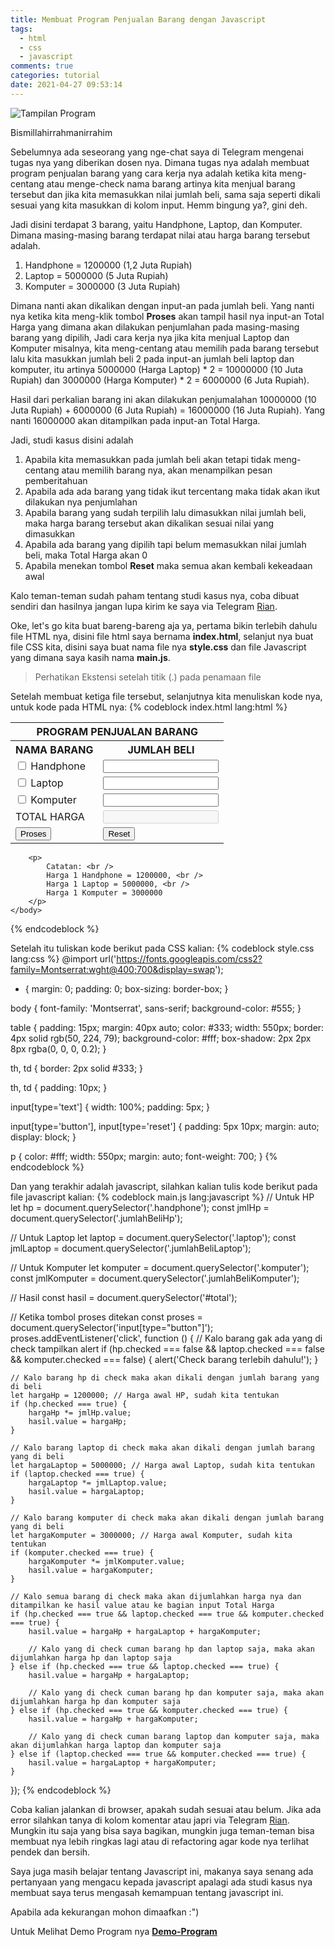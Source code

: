 ```yaml
---
title: Membuat Program Penjualan Barang dengan Javascript
tags:
  - html
  - css
  - javascript
comments: true
categories: tutorial
date: 2021-04-27 09:53:14
---
```



![Tampilan Program](/img/tutorial/membuat-program-penjualan-barang.png)

Bismillahirrahmanirrahim

Sebelumnya ada seseorang yang nge-chat saya di Telegram mengenai tugas nya yang diberikan dosen nya. Dimana tugas nya adalah membuat program penjualan barang yang cara kerja nya adalah ketika kita meng-centang atau menge-check nama barang artinya kita menjual barang tersebut dan jika kita memasukkan nilai jumlah beli, sama saja seperti dikali sesuai yang kita masukkan di kolom input. Hemm bingung ya?, gini deh. 

<!-- more -->

Jadi disini terdapat 3 barang, yaitu Handphone, Laptop, dan Komputer. Dimana masing-masing barang terdapat nilai atau harga barang tersebut adalah.
1. Handphone = 1200000 (1,2 Juta Rupiah)
2. Laptop = 5000000 (5 Juta Rupiah)
3. Komputer = 3000000 (3 Juta Rupiah)

Dimana nanti akan dikalikan dengan input-an pada jumlah beli. Yang nanti nya ketika kita meng-klik tombol <b>Proses</b> akan tampil hasil nya input-an Total Harga yang dimana akan dilakukan penjumlahan pada masing-masing barang yang dipilih, Jadi cara kerja nya jika kita menjual Laptop dan Komputer misalnya, kita meng-centang atau memilih pada barang tersebut lalu kita masukkan jumlah beli 2 pada input-an jumlah beli laptop dan komputer, itu artinya 5000000 (Harga Laptop) * 2 = 10000000 (10 Juta Rupiah) dan 3000000 (Harga Komputer) * 2 = 6000000 (6 Juta Rupiah). 

Hasil dari perkalian barang ini akan dilakukan penjumalahan 10000000 (10 Juta Rupiah) + 6000000 (6 Juta Rupiah) = 16000000 (16 Juta Rupiah). Yang nanti 16000000 akan ditampilkan pada input-an Total Harga.

Jadi, studi kasus disini adalah
1. Apabila kita memasukkan pada jumlah beli akan tetapi tidak meng-centang atau memilih barang nya, akan menampilkan pesan pemberitahuan
2. Apabila ada ada barang yang tidak ikut tercentang maka tidak akan ikut dilakukan nya penjumlahan
3. Apabila barang yang sudah terpilih lalu dimasukkan nilai jumlah beli, maka harga barang tersebut akan dikalikan sesuai nilai yang dimasukkan
4. Apabila ada barang yang dipilih tapi belum memasukkan nilai jumlah beli, maka Total Harga akan 0
5. Apabila menekan tombol <b>Reset</b> maka semua akan kembali kekeadaan awal

Kalo teman-teman sudah paham tentang studi kasus nya, coba dibuat sendiri dan hasilnya jangan lupa kirim ke saya via Telegram [Rian](https://t.me/riann18).


Oke, let's go kita buat bareng-bareng aja ya, pertama bikin terlebih dahulu file HTML nya, disini file html saya bernama **index.html**, selanjut nya buat file CSS kita, disini saya buat nama file nya **style.css** dan file Javascript yang dimana saya kasih nama **main.js**. 
> Perhatikan Ekstensi setelah titik (.) pada penamaan file

Setelah membuat ketiga file tersebut, selanjutnya kita menuliskan kode nya, untuk kode pada HTML nya:
{% codeblock index.html lang:html %}
<!DOCTYPE html>
<html lang="en">
	<head>
		<meta charset="UTF-8" />
		<meta http-equiv="X-UA-Compatible" content="IE=edge" />
		<meta name="viewport" content="width=device-width, initial-scale=1.0" />
		<title>PROGRAM PENJUALAN BARANG</title>
	</head>
	<body>
		<form name="form">
			<table>
				<tr>
					<th colspan="2">PROGRAM PENJUALAN BARANG</th>
				</tr>
				<tr>
					<th>NAMA BARANG</th>
					<th>JUMLAH BELI</th>
				</tr>
				<tr>
					<td>
						<label> <input type="checkbox" class="handphone" /> </label>Handphone
					</td>
					<td><input type="text" class="jumlahBeliHp" /></td>
				</tr>
				<tr>
					<td>
						<label> <input type="checkbox" class="laptop" /> </label>Laptop
					</td>
					<td><input type="text" class="jumlahBeliLaptop" /></td>
				</tr>
				<tr>
					<td>
						<label> <input type="checkbox" class="komputer" /> </label>Komputer
					</td>
					<td><input type="text" class="jumlahBeliKomputer" /></td>
				</tr>
				<tr>
					<td>
						<label> TOTAL HARGA </label>
					</td>
					<td><input type="text" id="total" disabled /></td>
				</tr>
				<tr>
					<td><input type="button" value="Proses" /></td>
					<td><input type="reset" value="Reset" /></td>
				</tr>
			</table>
		</form>

		<p>
			Catatan: <br />
			Harga 1 Handphone = 1200000, <br />
			Harga 1 Laptop = 5000000, <br />
			Harga 1 Komputer = 3000000
		</p>
	</body>
</html>
{% endcodeblock %}

Setelah itu tuliskan kode berikut pada CSS kalian:
{% codeblock style.css lang:css %}
@import url('https://fonts.googleapis.com/css2?family=Montserrat:wght@400;700&display=swap');

* {
	margin: 0;
	padding: 0;
	box-sizing: border-box;
}

			
body {
    font-family: 'Montserrat', sans-serif;
    background-color: #555;
}

table {
    padding: 15px;
    margin: 40px auto;
    color: #333;
    width: 550px;
    border: 4px solid rgb(50, 224, 79);
    background-color: #fff;
    box-shadow: 2px 2px 8px rgba(0, 0, 0, 0.2);
}

th,
td {
    border: 2px solid #333;
}

th,
td {
    padding: 10px;
}

input[type='text'] {
    width: 100%;
    padding: 5px;
}

input[type='button'],
input[type='reset'] {
    padding: 5px 10px;
    margin: auto;
    display: block;
}

p {
    color: #fff;
    width: 550px;
    margin: auto;
    font-weight: 700;
}
{% endcodeblock %}

Dan yang terakhir adalah javascript, silahkan kalian tulis kode berikut pada file javascript kalian:
{% codeblock main.js lang:javascript %}
// Untuk HP
let hp = document.querySelector('.handphone');
const jmlHp = document.querySelector('.jumlahBeliHp');

// Untuk Laptop
let laptop = document.querySelector('.laptop');
const jmlLaptop = document.querySelector('.jumlahBeliLaptop');

// Untuk Komputer
let komputer = document.querySelector('.komputer');
const jmlKomputer = document.querySelector('.jumlahBeliKomputer');

// Hasil
const hasil = document.querySelector('#total');

// Ketika tombol proses ditekan
const proses = document.querySelector('input[type="button"]');
proses.addEventListener('click', function () {
    // Kalo barang gak ada yang di check tampilkan alert
    if (hp.checked === false && laptop.checked === false && komputer.checked === false) {
        alert('Check barang terlebih dahulu!');
    }

    // Kalo barang hp di check maka akan dikali dengan jumlah barang yang di beli
    let hargaHp = 1200000; // Harga awal HP, sudah kita tentukan
    if (hp.checked === true) {
        hargaHp *= jmlHp.value;
        hasil.value = hargaHp;
    }

    // Kalo barang laptop di check maka akan dikali dengan jumlah barang yang di beli
    let hargaLaptop = 5000000; // Harga awal Laptop, sudah kita tentukan
    if (laptop.checked === true) {
        hargaLaptop *= jmlLaptop.value;
        hasil.value = hargaLaptop;
    }

    // Kalo barang komputer di check maka akan dikali dengan jumlah barang yang di beli
    let hargaKomputer = 3000000; // Harga awal Komputer, sudah kita tentukan
    if (komputer.checked === true) {
        hargaKomputer *= jmlKomputer.value;
        hasil.value = hargaKomputer;
    }

    // Kalo semua barang di check maka akan dijumlahkan harga nya dan ditampilkan ke hasil value atau ke bagian input Total Harga
    if (hp.checked === true && laptop.checked === true && komputer.checked === true) {
        hasil.value = hargaHp + hargaLaptop + hargaKomputer;

        // Kalo yang di check cuman barang hp dan laptop saja, maka akan dijumlahkan harga hp dan laptop saja
    } else if (hp.checked === true && laptop.checked === true) {
        hasil.value = hargaHp + hargaLaptop;

        // Kalo yang di check cuman barang hp dan komputer saja, maka akan dijumlahkan harga hp dan komputer saja
    } else if (hp.checked === true && komputer.checked === true) {
        hasil.value = hargaHp + hargaKomputer;

        // Kalo yang di check cuman barang laptop dan komputer saja, maka akan dijumlahkan harga laptop dan komputer saja
    } else if (laptop.checked === true && komputer.checked === true) {
        hasil.value = hargaLaptop + hargaKomputer;
    }
});
{% endcodeblock %}

Coba kalian jalankan di browser, apakah sudah sesuai atau belum. Jika ada error silahkan tanya di kolom komentar atau japri via Telegram [Rian](https://t.me/riann18). Mungkin itu saja yang bisa saya bagikan, mungkin juga teman-teman bisa membuat nya lebih ringkas lagi atau di refactoring agar kode nya terlihat pendek dan bersih. 

Saya juga masih belajar tentang Javascript ini, makanya saya senang ada pertanyaan yang mengacu kepada javascript apalagi ada studi kasus nya membuat saya terus mengasah kemampuan tentang javascript ini.

Apabila ada kekurangan mohon dimaafkan :")

Untuk Melihat Demo Program nya **[Demo-Program](https://codepen.io/mfebriann/pen/rNjRZVJ)**

